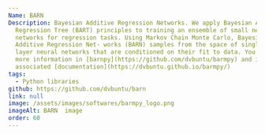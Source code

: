 ```yaml
---
Name: BARN
Description: Bayesian Additive Regression Networks. We apply Bayesian Additive
  Regression Tree (BART) principles to training an ensemble of small neural
  networks for regression tasks. Using Markov Chain Monte Carlo, Bayesian
  Additive Regression Net- works (BARN) samples from the space of single hidden
  layer neural networks that are conditioned on their fit to data. You can find
  more information in [barnpy](https://github.com/dvbuntu/barmpy) and its
  associated [documentation](https://dvbuntu.github.io/barmpy/)
tags:
  - Python libraries
github: https://github.com/dvbuntu/barn
link: null
image: /assets/images/softwares/barmpy_logo.png
imageAlt: BARN  image
order: 60
---
```

